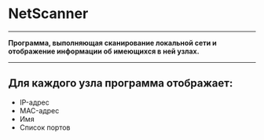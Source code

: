 # NetScanner

---

**Программа, выполняющая сканирование локальной сети и отображение информации об имеющихся в ней узлах.**

---

## Для каждого узла программа отображает:
* IP-адрес
* MAC-адрес
* Имя
* Список портов

